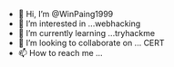 - 👋 Hi, I’m @WinPaing1999
- 👀 I’m interested in ...webhacking
- 🌱 I’m currently learning ...tryhackme
- 💞️ I’m looking to collaborate on ... CERT
- 📫 How to reach me ...

<!---
WinPaing1999/WinPaing1999 is a ✨ special ✨ repository because its `README.md` (this file) appears on your GitHub profile.
You can click the Preview link to take a look at your changes.
--->
